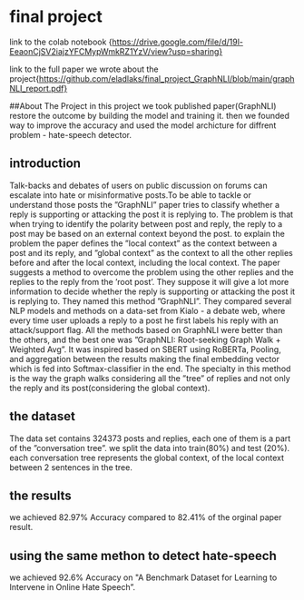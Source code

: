 # final project

link to the colab notebook 
{https://drive.google.com/file/d/19l-EeaonCjSV2iajzYFCMypWmkRZ1YzV/view?usp=sharing}

link to the full paper we wrote about the project{https://github.com/eladlaks/final_project_GraphNLI/blob/main/graphNLI_report.pdf}

##About The Project
in this project we took published paper(GraphNLI) restore the outcome by building the model and training it. 
then we founded way to improve the accuracy and used the model archicture for diffrent problem - hate-speech detector. 

## introduction

Talk-backs and debates of users on public discussion on forums can escalate into hate or
misinformative posts.To be able to tackle or understand those posts the ”GraphNLI”
paper tries to classify whether a reply is supporting or attacking the post it is replying to.
The problem is that when trying to identify the polarity between post and reply, the reply
to a post may be based on an external context beyond the post. to explain the problem
the paper defines the ”local context” as the context between a post and its reply, and
”global context” as the context to all the other replies before and after the local context,
including the local context. The paper suggests a method to overcome the problem using
the other replies and the replies to the reply from the ’root post’. They suppose it will
give a lot more information to decide whether the reply is supporting or attacking the
post it is replying to. They named this method ”GraphNLI”. They compared several
NLP models and methods on a data-set from Kialo - a debate web, where every time
user uploads a reply to a post he first labels his reply with an attack/support flag. All
the methods based on GraphNLI were better than the others, and the best one was
”GraphNLI: Root-seeking Graph Walk + Weighted Avg”. It was inspired based on SBERT using RoBERTa, Pooling, and aggregation between the results making the final
embedding vector which is fed into Softmax-classifier in the end. The specialty in this
method is the way the graph walks considering all the ”tree” of replies and not only the
reply and its post(considering the global context).

## the dataset
The data set contains 324373 posts and replies, each one of them is a part of the ”conversation tree”. we split the data into train(80%) and test (20%). each conversation tree
represents the global context, of the local context between 2 sentences in the tree.


## the results
we achieved 82.97% Accuracy compared to 82.41% of the orginal paper result.

## using the same methon to detect hate-speech
we achieved 92.6% Accuracy on "A Benchmark Dataset for Learning to Intervene
in Online Hate Speech”.
